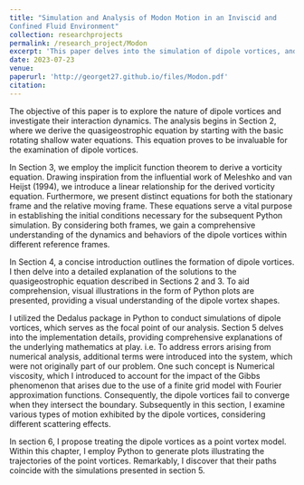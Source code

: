 ```yaml
---
title: "Simulation and Analysis of Modon Motion in an Inviscid and
Confined Fluid Environment"
collection: researchprojects
permalink: /research_project/Modon
excerpt: 'This paper delves into the simulation of dipole vortices, and it reflects a collaborative effort between my supervisor, Dr. Matthew Crowe, and me. Dr. Crowe, who instructed me in the course MATH0015 Fluid Mechanics, provided invaluable guidance as we extended our study into the non-viscous fluid domain.'
date: 2023-07-23
venue: 
paperurl: 'http://georget27.github.io/files/Modon.pdf'
citation: 
---
```


The objective of this paper is to explore the nature of dipole vortices and investigate their interaction dynamics. The analysis begins in Section 2, where we derive the quasigeostrophic equation by starting with the basic rotating shallow water equations. This equation proves to be invaluable for the examination of dipole vortices. 

In Section 3, we employ the implicit function theorem to derive a vorticity equation. Drawing inspiration from the influential work of Meleshko and van Heijst (1994), we introduce a linear relationship for the derived vorticity equation. Furthermore, we present distinct equations for both the stationary frame and the relative moving frame. These equations serve a vital purpose in establishing the initial conditions necessary for the subsequent Python simulation. By considering both frames, we gain a comprehensive understanding of the dynamics and behaviors of the dipole vortices within different reference frames.

In Section 4, a concise introduction outlines the formation of dipole vortices. I then delve into a detailed explanation of the solutions to the quasigeostrophic equation described in Sections 2 and 3. To aid comprehension, visual illustrations in the form of Python plots are presented, providing a visual understanding of the dipole vortex shapes.

I utilized the Dedalus package in Python to conduct simulations of dipole vortices, which serves as the focal point of our analysis. Section 5 delves into the implementation details, providing comprehensive explanations of the underlying mathematics at play. i.e. To address errors arising from numerical analysis, additional terms were introduced into the system, which were not originally part of our problem. One such concept is Numerical viscosity, which I introduced to account for the impact of the Gibbs phenomenon that arises due to the use of a finite grid model with Fourier approximation functions. Consequently, the dipole vortices fail to converge when they intersect the boundary. Subsequently in this section, I examine various types of motion exhibited by the dipole vortices, considering different scattering effects.

In section 6, I propose treating the dipole vortices as a point vortex model. Within this chapter, I employ Python to generate plots illustrating the trajectories of the point vortices. Remarkably, I discover that their paths coincide with the simulations presented in section 5.